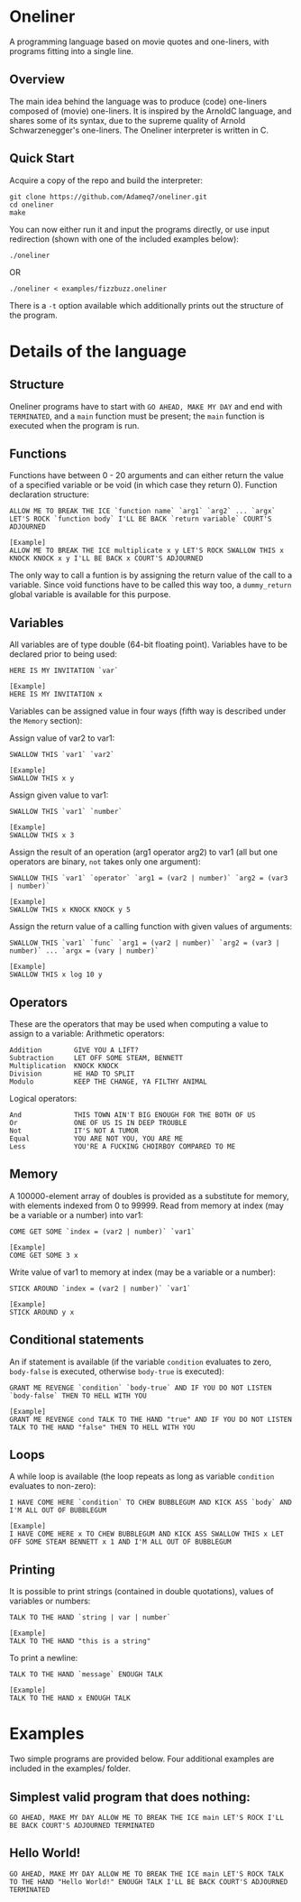 # Oneliner

A programming language based on movie quotes and one-liners, with programs fitting into a single line. 

## Overview

The main idea behind the language was to produce (code) one-liners composed of (movie) one-liners.
It is inspired by the ArnoldC language, and shares some of its syntax, due to the supreme quality of Arnold Schwarzenegger's one-liners.
The Oneliner interpreter is written in C.


## Quick Start

Acquire a copy of the repo and build the interpreter:

	git clone https://github.com/Adameq7/oneliner.git
	cd oneliner
	make
  
You can now either run it and input the programs directly, or use input redirection (shown with one of the included examples below):

	./oneliner

OR

	./oneliner < examples/fizzbuzz.oneliner

There is a `-t` option available which additionally prints out the structure of the program.


# Details of the language

## Structure

Oneliner programs have to start with `GO AHEAD, MAKE MY DAY` and end with `TERMINATED`, and a `main` function must be present; the `main` function is executed when the program is run.


## Functions

Functions have between 0 - 20 arguments and can either return the value of a specified variable or be void (in which case they return 0).
Function declaration structure:

	ALLOW ME TO BREAK THE ICE `function name` `arg1` `arg2` ... `argx` LET'S ROCK `function body` I'LL BE BACK `return variable` COURT'S ADJOURNED

	[Example]
	ALLOW ME TO BREAK THE ICE multiplicate x y LET'S ROCK SWALLOW THIS x KNOCK KNOCK x y I'LL BE BACK x COURT'S ADJOURNED

The only way to call a funtion is by assigning the return value of the call to a variable. Since void functions have to be called this way too, a `dummy_return` global variable is available for this purpose.


## Variables

All variables are of type double (64-bit floating point).
Variables have to be declared prior to being used:

	HERE IS MY INVITATION `var`

	[Example]
	HERE IS MY INVITATION x

Variables can be assigned value in four ways (fifth way is described under the `Memory` section):

Assign value of var2 to var1:

	SWALLOW THIS `var1` `var2`

	[Example]
	SWALLOW THIS x y

Assign given value to var1:

	SWALLOW THIS `var1` `number`

	[Example]
	SWALLOW THIS x 3

Assign the result of an operation (arg1 operator arg2) to var1 (all but one operators are binary, `not` takes only one argument):

	SWALLOW THIS `var1` `operator` `arg1 = (var2 | number)` `arg2 = (var3 | number)`

	[Example]
	SWALLOW THIS x KNOCK KNOCK y 5

Assign the return value of a calling function <func> with given values of arguments:

	SWALLOW THIS `var1` `func` `arg1 = (var2 | number)` `arg2 = (var3 | number)` ... `argx = (vary | number)`

	[Example]
	SWALLOW THIS x log 10 y


## Operators

These are the operators that may be used when computing a value to assign to a variable:
Arithmetic operators:

	Addition        GIVE YOU A LIFT?
	Subtraction     LET OFF SOME STEAM, BENNETT
	Multiplication  KNOCK KNOCK
	Division        HE HAD TO SPLIT
	Modulo          KEEP THE CHANGE, YA FILTHY ANIMAL

Logical operators:

	And             THIS TOWN AIN'T BIG ENOUGH FOR THE BOTH OF US
	Or              ONE OF US IS IN DEEP TROUBLE
	Not             IT'S NOT A TUMOR
	Equal           YOU ARE NOT YOU, YOU ARE ME
	Less            YOU'RE A FUCKING CHOIRBOY COMPARED TO ME


## Memory

A 100000-element array of doubles is provided as a substitute for memory, with elements indexed from 0 to 99999.
Read from memory at index (may be a variable or a number) into var1:

	COME GET SOME `index = (var2 | number)` `var1`

	[Example]
	COME GET SOME 3 x

Write value of var1 to memory at index (may be a variable or a number):

	STICK AROUND `index = (var2 | number)` `var1`

	[Example]
	STICK AROUND y x


## Conditional statements

An if statement is available (if the variable `condition` evaluates to zero, `body-false` is executed, otherwise `body-true` is executed):

	GRANT ME REVENGE `condition` `body-true` AND IF YOU DO NOT LISTEN `body-false` THEN TO HELL WITH YOU

	[Example]
	GRANT ME REVENGE cond TALK TO THE HAND "true" AND IF YOU DO NOT LISTEN TALK TO THE HAND "false" THEN TO HELL WITH YOU


## Loops

A while loop is available (the loop repeats as long as variable `condition` evaluates to non-zero):

	I HAVE COME HERE `condition` TO CHEW BUBBLEGUM AND KICK ASS `body` AND I'M ALL OUT OF BUBBLEGUM

	[Example]
	I HAVE COME HERE x TO CHEW BUBBLEGUM AND KICK ASS SWALLOW THIS x LET OFF SOME STEAM BENNETT x 1 AND I'M ALL OUT OF BUBBLEGUM


## Printing

It is possible to print strings (contained in double quotations), values of variables or numbers:

	TALK TO THE HAND `string | var | number`

	[Example]
	TALK TO THE HAND "this is a string"

To print a newline:

	TALK TO THE HAND `message` ENOUGH TALK 

	[Example]
	TALK TO THE HAND x ENOUGH TALK


# Examples

Two simple programs are provided below. Four additional examples are included in the examples/ folder.

## Simplest valid program that does nothing:

	GO AHEAD, MAKE MY DAY ALLOW ME TO BREAK THE ICE main LET'S ROCK I'LL BE BACK COURT'S ADJOURNED TERMINATED


## Hello World!

	GO AHEAD, MAKE MY DAY ALLOW ME TO BREAK THE ICE main LET'S ROCK TALK TO THE HAND "Hello World!" ENOUGH TALK I'LL BE BACK COURT'S ADJOURNED TERMINATED
